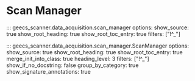 # Scan Manager

::: geecs_scanner.data_acquisition.scan_manager
    options:
      show_source: true
      show_root_heading: true
      show_root_toc_entry: true
      filters: ["!^_"]

::: geecs_scanner.data_acquisition.scan_manager.ScanManager
    options:
      show_source: true
      show_root_heading: true
      show_root_toc_entry: true
      merge_init_into_class: true
      heading_level: 3
      filters: ["!^_"]
      show_if_no_docstring: false
      group_by_category: true
      show_signature_annotations: true
